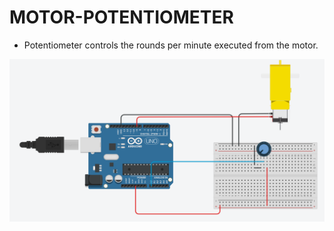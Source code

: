 # MOTOR-POTENTIOMETER

* Potentiometer controls the rounds per minute executed from the motor.

![img](https://github.com/NikosMouzakitis/Sensors_embedded_circuits/blob/main/Motor-potentiometer/%CE%A3%CF%84%CE%B9%CE%B3%CE%BC%CE%B9%CF%8C%CF%84%CF%85%CF%80%CE%BF%20%CE%BF%CE%B8%CF%8C%CE%BD%CE%B7%CF%82%20(22).png)

